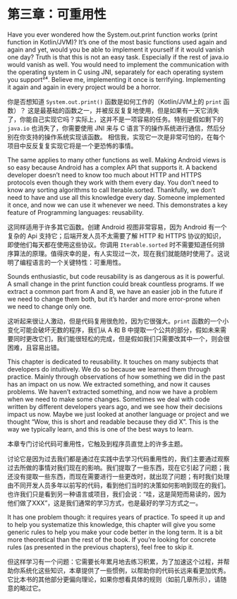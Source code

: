 # 第三章：可重用性

Have you ever wondered how the System.out.print function works (print function in Kotlin/JVM)? It’s one of the most basic functions used again and again and yet, would you be able to implement it yourself if it would vanish one day? Truth is that this is not an easy task. Especially if the rest of java.io would vanish as well. You would need to implement the communication with the operating system in C using JNI, separately for each operating system you support²⁴. Believe me, implementing it once is terrifying. Implementing it again and again in every project would be a horror.

你是否想知道 `System.out.print()` 函数是如何工作的（Kotlin/JVM上的 `print` 函数）？ 这是最基础的函数之一，并被反反复复地使用，但是如果有一天它消失了，你能自己实现它吗？实际上，这并不是一项容易的任务。特别是假如剩下的 `java.io` 也消失了，你需要使用 JNI 来与 C 语言下的操作系统进行通信，然后分别在你支持的操作系统实现该函数。 相信我，实现它一次是非常可怕的，在每个项目中反反复复实现它将是一个更恐怖的事情。

The same applies to many other functions as well. Making Android views is so easy because Android has a complex API that supports it. A backend developer doesn’t need to know too much about HTTP and HTTPS protocols even though they work with them every day. You don’t need to know any sorting algorithms to call Iterable.sorted. Thankfully, we don’t need to have and use all this knowledge every day. Someone implemented it once, and now we can use it whenever we need. This demonstrates a key feature of Programming languages: reusability.

这同样适用于许多其它函数。创建 Android 视图非常容易，因为 Android 有一个复杂的 Api 支持它；后端开发人员不太需要了解 HTTP 和 HTTPS 协议的知识，即使他们每天都在使用这些协议。你调用 `Iterable.sorted` 时不需要知道任何排序算法的原理。值得庆幸的是，有人实现过一次，现在我们就能随时使用了。这说明了编程语言的一个关键特性：可重用性。

Sounds enthusiastic, but code reusability is as dangerous as it is powerful. A small change in the print function could break countless programs. If we extract a common part from A and B, we have an easier job in the future if we need to change them both, but it’s harder and more error-prone when we need to change only one.

这听起来很让人激动，但是代码复用很危险，因为它很强大。`print` 函数的一个小变化可能会破坏无数的程序，我们从 A 和 B 中提取一个公共的部分，假如未来需要同时更改它们，我们能很轻松的完成，但是假如我们只需要改其中一个，则会很困难，且容易出错。

This chapter is dedicated to reusability. It touches on many subjects that developers do intuitively. We do so because we learned them through practice. Mainly through observations of how something we did in the past has an impact on us now. We extracted something, and now it causes problems. We haven’t extracted something, and now we have a problem when we need to make some changes. Sometimes we deal with code written by different developers years ago, and we see how their decisions impact us now. Maybe we just looked at another language or project and we thought “Wow, this is short and readable because they did X”. This is the way we typically learn, and this is one of the best ways to learn.

本章专门讨论代码可重用性，它触及到程序员直觉上的许多主题。

讨论它是因为过去我们都是通过在实践中去学习代码重用性的，我们主要通过观察过去所做的事情对我们现在的影响。我们提取了一些东西，现在它引起了问题；我还没有提取一些东西，而现在需要进行一些更改时，就出现了问题；有时我们处理由不同开发人员多年以前写的代码，看到他们当时的决策如何影响到现在的我们。 也许我们只是看到另一种语言或项目，我们会说：“哇，这是简短而易读的，因为他们做了XXX”，这是我们通常的学习方式，也是最好的学习方式之一。

It has one problem though: it requires years of practice. To speed it up and to help you systematize this knowledge, this chapter will give you some generic rules to help you make your code better in the long term. It is a bit more theoretical than the rest of the book. If you’re looking for concrete rules (as presented in the previous chapters), feel free to skip it.

但这样学习有一个问题：它需要长年累月地去练习积累，为了加速这个过程，并帮助你系统化这些知识，本章提供了一些惯例，以帮助你的代码长远来看更加优秀。它比本书的其他部分更偏向理论，如果你想看具体的规则（如前几章所示），请随意的略过它。

